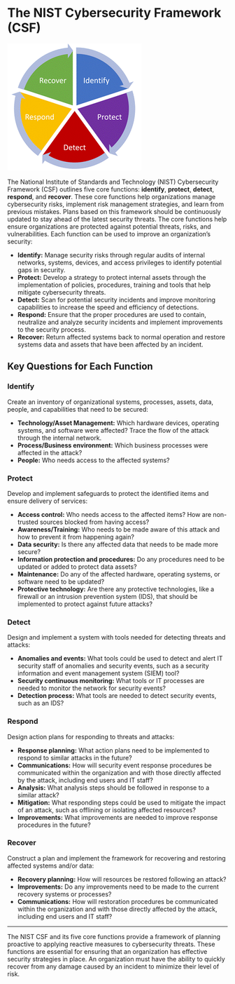 # The NIST Cybersecurity Framework (CSF)

![Image: 5 core functions of the NIST CSF](assets/images/nist-csf-core-functions.png)

The National Institute of Standards and Technology (NIST) Cybersecurity Framework (CSF) outlines five core functions: **identify**, **protect**, **detect**, **respond**, and **recover**. These core functions help organizations manage cybersecurity risks, implement risk management strategies, and learn from previous mistakes. Plans based on this framework should be continuously updated to stay ahead of the latest security threats. The core functions help ensure organizations are protected against potential threats, risks, and vulnerabilities. Each function can be used to improve an organization’s security:

- **Identify:** Manage security risks through regular audits of internal networks, systems, devices, and access privileges to identify potential gaps in security.  
- **Protect:** Develop a strategy to protect internal assets through the implementation of policies, procedures, training and tools that help mitigate cybersecurity threats.  
- **Detect:** Scan for potential security incidents and improve monitoring capabilities to increase the speed and efficiency of detections.  
- **Respond:** Ensure that the proper procedures are used to contain, neutralize and analyze security incidents and implement improvements to the security process.  
- **Recover:** Return affected systems back to normal operation and restore systems data and assets that have been affected by an incident.

## Key Questions for Each Function

### Identify
Create an inventory of organizational systems, processes, assets, data, people, and capabilities that need to be secured:
- **Technology/Asset Management:** Which hardware devices, operating systems, and software were affected? Trace the flow of the attack through the internal network.
- **Process/Business environment:** Which business processes were affected in the attack?
- **People:** Who needs access to the affected systems?

### Protect
Develop and implement safeguards to protect the identified items and ensure delivery of services:
- **Access control:** Who needs access to the affected items? How are non-trusted sources blocked from having access?
- **Awareness/Training:** Who needs to be made aware of this attack and how to prevent it from happening again?
- **Data security:** Is there any affected data that needs to be made more secure?
- **Information protection and procedures:** Do any procedures need to be updated or added to protect data assets?
- **Maintenance:** Do any of the affected hardware, operating systems, or software need to be updated?
- **Protective technology:** Are there any protective technologies, like a firewall or an intrusion prevention system (IDS), that should be implemented to protect against future attacks?

### Detect
Design and implement a system with tools needed for detecting threats and attacks:
- **Anomalies and events:** What tools could be used to detect and alert IT security staff of anomalies and security events, such as a security information and event management system (SIEM) tool?
- **Security continuous monitoring:** What tools or IT processes are needed to monitor the network for security events?
- **Detection process:** What tools are needed to detect security events, such as an IDS?

### Respond
Design action plans for responding to threats and attacks:
- **Response planning:** What action plans need to be implemented to respond to similar attacks in the future?
- **Communications:** How will security event response procedures be communicated within the organization and with those directly affected by the attack, including end users and IT staff?
- **Analysis:** What analysis steps should be followed in response to a similar attack?
- **Mitigation:** What responding steps could be used to mitigate the impact of an attack, such as offlining or isolating affected resources?
- **Improvements:** What improvements are needed to improve response procedures in the future?

### Recover
Construct a plan and implement the framework for recovering and restoring affected systems and/or data:
- **Recovery planning:** How will resources be restored following an attack?
- **Improvements:** Do any improvements need to be made to the current recovery systems or processes?
- **Communications:** How will restoration procedures be communicated within the organization and with those directly affected by the attack, including end users and IT staff?

---

The NIST CSF and its five core functions provide a framework of planning proactive to applying reactive measures to cybersecurity threats. These functions are essential for ensuring that an organization has effective security strategies in place. An organization must have the ability to quickly recover from any damage caused by an incident to minimize their level of risk.
